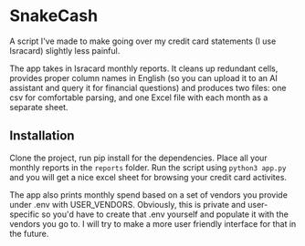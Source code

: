 # SnakeCash

A script I've made to make going over my credit card statements (I use Isracard) slightly less painful. 

The app takes in Isracard monthly reports. It cleans up redundant cells, provides proper column names in English (so you can upload it to an AI assistant and query it for financial questions) and produces two files: one csv for comfortable parsing, and one Excel file with each month as a separate sheet.

## Installation	

Clone the project, run pip install for the dependencies. Place all your monthly reports in the `reports` folder. Run the script using `python3 app.py` and you will get a nice excel sheet for browsing your credit card activites.

The app also prints monthly spend based on a set of vendors you provide under .env with USER_VENDORS. Obviously, this is private and user-specific so you'd have to create that .env yourself and populate it with the vendors you go to. I will try to make a more user friendly interface for that in the future.
